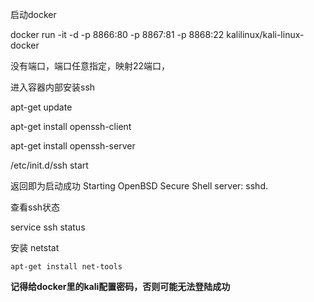 
启动docker

docker run -it -d -p 8866:80 -p 8867:81 -p 8868:22 kalilinux/kali-linux-docker


没有端口，端口任意指定，映射22端口，


进入容器内部安装ssh


apt-get update


apt-get install openssh-client


apt-get install openssh-server


/etc/init.d/ssh start

返回即为启动成功
Starting OpenBSD Secure Shell server: sshd.

查看ssh状态

service ssh status


安装 netstat

	apt-get install net-tools


**记得给docker里的kali配置密码，否则可能无法登陆成功**